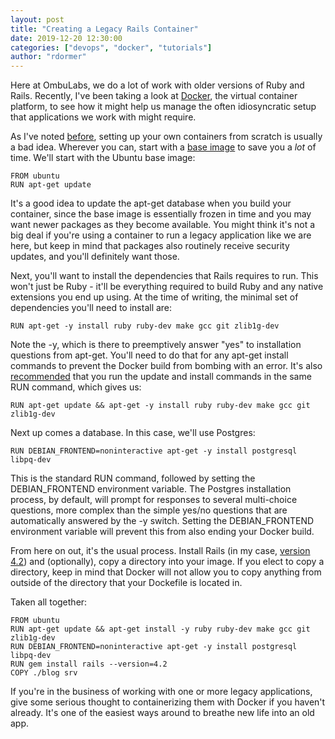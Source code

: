 ```yaml
---
layout: post
title: "Creating a Legacy Rails Container"
date: 2019-12-20 12:30:00
categories: ["devops", "docker", "tutorials"]
author: "rdormer"
---
```


Here at OmbuLabs, we do a lot of work with older versions of Ruby and Rails.  Recently, I've been taking a look at [Docker](https://www.ombulabs.com/blog/tags/docker), the virtual container platform, to see how it might help us manage the often idiosyncratic setup that applications we work with might require.

As I've noted [before](https://www.ombulabs.com/blog/devops/docker/tutorials/docker-containers-pt-2.html), setting up your own containers from scratch is usually a bad idea.  Wherever you can, start with a [base image](https://hub.docker.com/search?category=base&source=verified&type=image) to save you a *lot* of time.  We'll start with the Ubuntu base image:

```
FROM ubuntu
RUN apt-get update
```

It's a good idea to update the apt-get database when you build your container, since the base image is essentially frozen in time and you may want newer packages as they become available.  You might think it's not a big deal if you're using a container to run a legacy application like we are here, but keep in mind that packages also routinely receive security updates, and you'll definitely want those.

Next, you'll want to install the dependencies that Rails requires to run.  This won't just be Ruby - it'll be everything required to build Ruby and any native extensions you end up using.  At the time of writing, the minimal set of dependencies you'll need to install are:

`RUN apt-get -y install ruby ruby-dev make gcc git zlib1g-dev`

Note the -y, which is there to preemptively answer "yes" to installation questions from apt-get.  You'll need to do that for any apt-get install commands to prevent the Docker build from bombing with an error.  It's also [recommended](https://docs.docker.com/develop/develop-images/dockerfile_best-practices) that you run the update and install commands in the same RUN command, which gives us:

`RUN apt-get update && apt-get -y install ruby ruby-dev make gcc git zlib1g-dev`

Next up comes a database.  In this case, we'll use Postgres:

`RUN DEBIAN_FRONTEND=noninteractive apt-get -y install postgresql libpq-dev`

This is the standard RUN command, followed by setting the DEBIAN_FRONTEND environment variable.  The Postgres installation process, by default, will prompt for responses to several multi-choice questions, more complex than the simple yes/no questions that are automatically answered by the -y switch.  Setting the DEBIAN_FRONTEND environment variable will prevent this from also ending your Docker build.

From here on out, it's the usual process.  Install Rails (in my case, [version 4.2](https://guides.rubyonrails.org/v4.2/)) and (optionally), copy a directory into your image.  If you elect to copy a directory, keep in mind that Docker will not allow you to copy anything from outside of the directory that your Dockefile is located in.

Taken all together:

```
FROM ubuntu
RUN apt-get update && apt-get install -y ruby ruby-dev make gcc git zlib1g-dev
RUN DEBIAN_FRONTEND=noninteractive apt-get -y install postgresql libpq-dev
RUN gem install rails --version=4.2
COPY ./blog srv
```

If you're in the business of working with one or more legacy applications, give some serious thought to containerizing them with Docker if you haven't already.  It's one of the easiest ways around to breathe new life into an old app.
